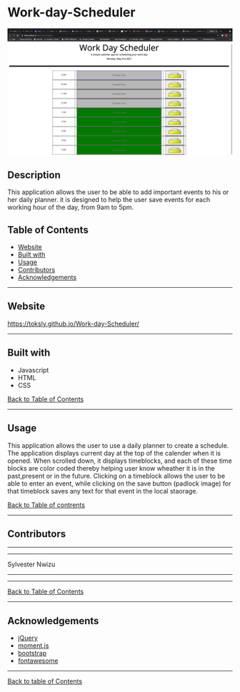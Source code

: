 # Work-day-Scheduler
![Screenshot of Work-day-scheduler](images/screenShot.png)

## Description

This application allows the user to be able  to add important events to his or her daily planner. it is designed to help the user save events for each working hour of the day, from 9am to 5pm. 

## Table of Contents


- [Website](#website)
- [Built with](#built-with)
- [Usage](#usage)
- [Contributors](#contributors)
- [Acknowledgements](#acknowledgements)

---

## Website

https://toksly.github.io/Work-day-Scheduler/

---

## Built with

- Javascript
- HTML
- CSS


[Back to Table of Contents](#table-of-contents)

---

## Usage

 This application allows the user to use a daily planner to create a schedule. The application displays current day at the top of the calender when it is opened. When scrolled down, it displays timeblocks, and each of these time blocks are color coded thereby helping user know wheather it is in the past,present or in the future. Clicking on a timeblock allows the user to be able to enter an event, while clicking on the save button (padlock image) for that timeblock saves any text for that event in the local staorage.

[Back to Table of contrents](#table-of-contents)

---

## Contributors

---
---

Sylvester Nwizu

---
---

[Back to Table of Contents](#table-of-contents)

---

## Acknowledgements

- [jQuery](https://jquery.com/)
- [moment.js](https://momentjs.com/)
- [bootstrap](https://stackpath.bootstrapcdn.com/)
- [fontawesome](https://use.fontawesome.com)

---

[Back to table of Contents](#table-of-contents)


